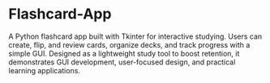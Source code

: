 # Flashcard-App
A Python flashcard app built with Tkinter for interactive studying. Users can create, flip, and review cards, organize decks, and track progress with a simple GUI. Designed as a lightweight study tool to boost retention, it demonstrates GUI development, user-focused design, and practical learning applications.
